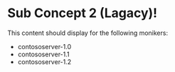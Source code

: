 # Sub Concept 2 (Lagacy)!

This content should display for the following monikers:

* contososerver-1.0
* contososerver-1.1
* contososerver-1.2